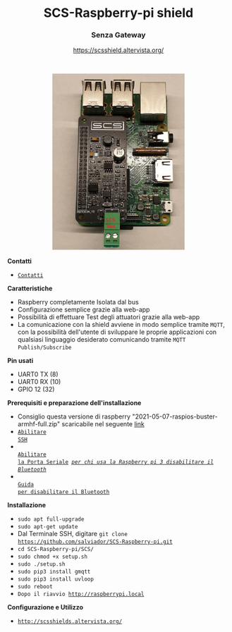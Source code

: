<p align="center">
  <h1 align="center"> SCS-Raspberry-pi shield</h1>
  <h3 align="center">Senza Gateway</h3>
  
  <div align="center">
    <a href="https://scsshield.altervista.org/">https://scsshield.altervista.org/</a>
  </div>
</p>

<br>

<p align="center">
  <img src="raspberry4.jpg" width="300" />
</p>

**Contatti**
* <code><a href="http://scsshields.altervista.org/contatti.html">Contatti</a></code>

**Caratteristiche**

* Raspberry completamente Isolata dal bus
* Configurazione semplice grazie alla web-app
* Possibilità di effettuare Test degli attuatori grazie alla web-app
* La comunicazione con la shield avviene in modo semplice tramite <code>MQTT</code>, con la possibilità dell'utente di sviluppare le proprie applicazioni con qualsiasi linguaggio desiderato comunicando tramite <code>MQTT Publish/Subscribe</code>


**Pin usati**

* UART0 TX (8)
* UART0 RX (10)
* GPIO 12 (32)



**Prerequisiti e preparazione dell'installazione**


* Consiglio questa versione di raspberry "2021-05-07-raspios-buster-armhf-full.zip"
scaricabile nel seguente <a href="https://drive.google.com/file/d/1n9x76HdiFXM_pIzgByjm45ASKpH6mBKp/view" target="_blank"> link </a>
* <code><a href="https://phoenixnap.com/kb/enable-ssh-raspberry-pi" target="_blank">Abilitare SSH</a></code>
* <code> <a href="https://spellfoundry.com/2016/05/29/configuring-gpio-serial-port-raspbian-jessie-including-pi-3-4/" target="_blank">Abilitare la Porta Seriale</a> <u><i>per chi usa la Raspberry pi 3 disabilitare il Bluetooth</i></u></code>
* <code> <a href="https://di-marco.net/blog/it/2020-04-18-tips-disabling_bluetooth_on_raspberry_pi/" target="_blank">Guida per disabilitare il Bluetooth</a></code>





**Installazione**
* <code>sudo apt full-upgrade</code>
* <code>sudo apt-get update</code>
* Dal Terminale SSH, digitare <code>git clone https://github.com/salviador/SCS-Raspberry-pi.git</code>
* <code>cd SCS-Raspberry-pi/SCS/</code>
* <code>sudo chmod +x setup.sh</code>
* <code>sudo ./setup.sh</code>
* <code>sudo pip3 install gmqtt</code>
* <code>sudo pip3 install uvloop</code>
* <code>sudo reboot</code>
* <code>Dopo il riavvio http://raspberrypi.local</code>

**Configurazione e Utilizzo**
* <code><a href="http://scsshields.altervista.org/">http://scsshields.altervista.org/</a></code>


